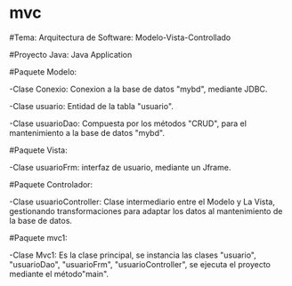 # mvc

#Tema: Arquitectura de Software: Modelo-Vista-Controllado

#Proyecto Java: Java Application

#Paquete Modelo: 

  -Clase Conexio: Conexion a la base de datos "mybd", mediante JDBC.
  
  -Clase usuario: Entidad de la tabla "usuario".
  
  -Clase usuarioDao: Compuesta por los métodos "CRUD", para el mantenimiento a la base de datos "mybd".
  
#Paquete Vista: 

  -Clase usuarioFrm: interfaz de usuario, mediante un Jframe.
  
#Paquete Controlador: 

  -Clase usuarioController: Clase intermediario entre el Modelo y La Vista, gestionando transformaciones para adaptar los datos al mantenimiento de la base de datos.
  
#Paquete mvc1: 
  
  -Clase Mvc1: Es la clase principal, se instancia las clases "usuario", "usuarioDao", "usuarioFrm", "usuarioController", se ejecuta el proyecto mediante el    método"main".

